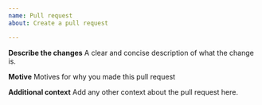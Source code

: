 ```yaml
---
name: Pull request
about: Create a pull request

---
```


**Describe the changes**
A clear and concise description of what the change is.

**Motive**
Motives for why you made this pull request

**Additional context**
Add any other context about the pull request here.
